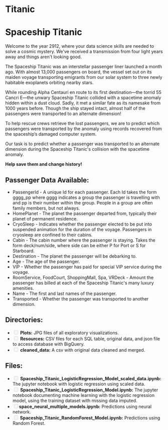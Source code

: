 # Titanic
<h1>Spaceship Titanic</h1>

<p>Welcome to the year 2912, where your data science skills are needed to solve a cosmic mystery. We've received a transmission from four light years away and things aren't looking good.</p>

<p>The Spaceship Titanic was an interstellar passenger liner launched a month ago. With almost 13,000 passengers on board, the vessel set out on its maiden voyage transporting emigrants from our solar system to three newly habitable exoplanets orbiting nearby stars.</p>

<p>While rounding Alpha Centauri en route to its first destination—the torrid 55 Cancri E—the unwary Spaceship Titanic collided with a spacetime anomaly hidden within a dust cloud. Sadly, it met a similar fate as its namesake from 1000 years before. Though the ship stayed intact, almost half of the passengers were transported to an alternate dimension!</p>

<p>To help rescue crews retrieve the lost passengers, we are to predict which passengers were transported by the anomaly using records recovered from the spaceship’s damaged computer system.</p>

<p>Our task is to predict whether a passenger was transported to an alternate dimension during the Spaceship Titanic's collision with the spacetime anomaly.</p>

<p><strong>Help save them and change history!</strong></p>

<h2>Passenger Data Available:</h2>
<ul>
  <li>PassengerId - A unique Id for each passenger. Each Id takes the form gggg_pp where gggg indicates a group the passenger is travelling with and pp is their number within the group. People in a group are often family members, but not always.</li>
  <li>HomePlanet - The planet the passenger departed from, typically their planet of permanent residence.</li>
  <li>CryoSleep - Indicates whether the passenger elected to be put into suspended animation for the duration of the voyage. Passengers in cryosleep are confined to their cabins.</li>
  <li>Cabin - The cabin number where the passenger is staying. Takes the form deck/num/side, where side can be either P for Port or S for Starboard.</li>
  <li>Destination - The planet the passenger will be debarking to.</li>
  <li>Age - The age of the passenger.</li>
  <li>VIP - Whether the passenger has paid for special VIP service during the voyage.</li>
  <li>RoomService, FoodCourt, ShoppingMall, Spa, VRDeck - Amount the passenger has billed at each of the Spaceship Titanic's many luxury amenities.</li>
  <li>Name - The first and last names of the passenger.</li>
  <li>Transported - Whether the passenger was transported to another dimension.</li>
</ul>

<h2>Directories:</h2>
<ul>
  <li><input type="checkbox" disabled> <b>Plots:</b> JPG files of all exploratory visualizations.</li>
  <li><input type="checkbox" disabled> <b>Resources:</b> CSV files for each SQL table, original data, and json file to access database with BigQuery.</li>
  <li><input type="checkbox" disabled> <b>cleaned_data:</b> A csv with original data cleaned and merged.</li>
</ul>

<h2>Files:</h2>
<ul>
  <li><input type="checkbox" disabled> <b>Spaceship_Titanic_LogisticRegression_Model_scaled_data.ipynb:</b> The jupyter notebook with logistic regression using scaled data.</li>
  <li><input type="checkbox" disabled> <b>Spaceship_Titanic_LogisticRegression_Model.ipynb:</b> The jupyter notebook documenting machine learning with the logistic regression model, using the training dataset with missing data imputed.</li>
  <li><input type="checkbox" disabled><b>space_neural_multiple_models.ipynb:</b> Predictions using neural network.</li>
  <li><input type="checkbox" disabled><b> Spaceship_Titanic_RandomForest_Model.ipynb:</b> Predictions using Random Forest.</li>
